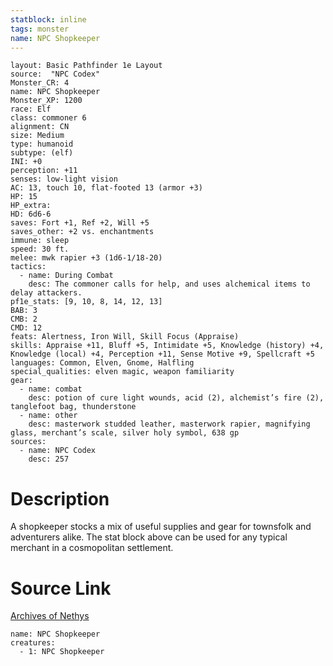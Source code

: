 ```yaml
---
statblock: inline
tags: monster
name: NPC Shopkeeper
---
```

```statblock
layout: Basic Pathfinder 1e Layout
source:  "NPC Codex"
Monster_CR: 4
name: NPC Shopkeeper
Monster_XP: 1200
race: Elf
class: commoner 6
alignment: CN
size: Medium
type: humanoid
subtype: (elf)
INI: +0
perception: +11
senses: low-light vision
AC: 13, touch 10, flat-footed 13 (armor +3)
HP: 15
HP_extra: 
HD: 6d6-6
saves: Fort +1, Ref +2, Will +5
saves_other: +2 vs. enchantments
immune: sleep
speed: 30 ft.
melee: mwk rapier +3 (1d6-1/18-20)
tactics:
  - name: During Combat
    desc: The commoner calls for help, and uses alchemical items to delay attackers.
pf1e_stats: [9, 10, 8, 14, 12, 13]
BAB: 3
CMB: 2
CMD: 12
feats: Alertness, Iron Will, Skill Focus (Appraise)
skills: Appraise +11, Bluff +5, Intimidate +5, Knowledge (history) +4, Knowledge (local) +4, Perception +11, Sense Motive +9, Spellcraft +5
languages: Common, Elven, Gnome, Halfling
special_qualities: elven magic, weapon familiarity
gear:
  - name: combat
    desc: potion of cure light wounds, acid (2), alchemist’s fire (2), tanglefoot bag, thunderstone
  - name: other
    desc: masterwork studded leather, masterwork rapier, magnifying glass, merchant’s scale, silver holy symbol, 638 gp
sources:
  - name: NPC Codex
    desc: 257
```
# Description
A shopkeeper stocks a mix of useful supplies and gear for townsfolk and adventurers alike. The stat block above can be used for any typical merchant in a cosmopolitan settlement.
# Source Link
[Archives of Nethys](https://aonprd.com/NPCDisplay.aspx?ItemName=Shopkeeper)
```encounter-table
name: NPC Shopkeeper
creatures:
  - 1: NPC Shopkeeper
```
